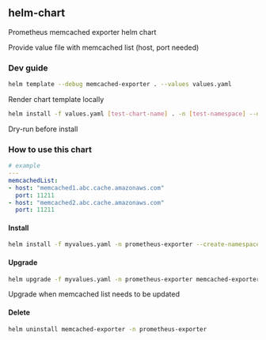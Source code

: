 ## helm-chart

Prometheus memcached exporter helm chart

Provide value file with memcached list (host, port needed)

### Dev guide
```sh
helm template --debug memcached-exporter . --values values.yaml
```
Render chart template locally

```sh
helm install -f values.yaml [test-chart-name] . -n [test-namespace] --dry-run
```
Dry-run before install

### How to use this chart
```yaml
# example
---
memcachedList:
- host: "memcached1.abc.cache.amazonaws.com"
  port: 11211
- host: "memcached2.abc.cache.amazonaws.com"
  port: 11211
```

#### Install
```sh
helm install -f myvalues.yaml -n prometheus-exporter --create-namespace memcached-exporter .
```

#### Upgrade
```sh
helm upgrade -f myvalues.yaml -n prometheus-exporter memcached-exporter .
```
Upgrade when memcached list needs to be updated

#### Delete
```sh
helm uninstall memcached-exporter -n prometheus-exporter
```
